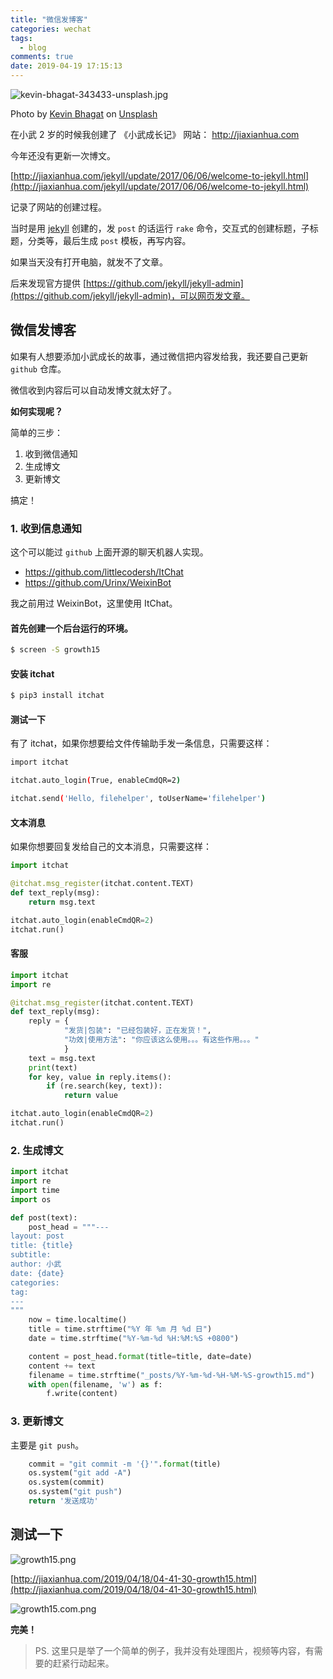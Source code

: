 ```yaml
---
title: "微信发博客"
categories: wechat
tags:
  - blog 
comments: true
date: 2019-04-19 17:15:13
---
```


![kevin-bhagat-343433-unsplash.jpg](https://upload-images.jianshu.io/upload_images/910914-8907c633ebd732e9.jpg?imageMogr2/auto-orient/strip%7CimageView2/2/w/1240)

Photo by [Kevin Bhagat](https://unsplash.com/photos/zNRITe8NPqY?utm_source=unsplash&utm_medium=referral&utm_content=creditCopyText) on [Unsplash](https://unsplash.com/search/photos/macbook?utm_source=unsplash&utm_medium=referral&utm_content=creditCopyText)

在小武 2 岁的时候我创建了 《小武成长记》 网站： <http://jiaxianhua.com>

<!--more-->

今年还没有更新一次博文。

 [http://jiaxianhua.com/jekyll/update/2017/06/06/welcome-to-jekyll.html](http://jiaxianhua.com/jekyll/update/2017/06/06/welcome-to-jekyll.html)

记录了网站的创建过程。

当时是用 [jekyll](https://jekyllrb.com/) 创建的，发 `post` 的话运行 `rake` 命令，交互式的创建标题，子标题，分类等，最后生成 `post` 模板，再写内容。

如果当天没有打开电脑，就发不了文章。

后来发现官方提供  [https://github.com/jekyll/jekyll-admin](https://github.com/jekyll/jekyll-admin)，可以网页发文章。

## 微信发博客

如果有人想要添加小武成长的故事，通过微信把内容发给我，我还要自己更新 `github` 仓库。

微信收到内容后可以自动发博文就太好了。

**如何实现呢？**

简单的三步：

1. 收到微信通知
1. 生成博文
1. 更新博文

搞定！

### 1. 收到信息通知

这个可以能过 `github` 上面开源的聊天机器人实现。

* <https://github.com/littlecodersh/ItChat>
* <https://github.com/Urinx/WeixinBot>

我之前用过 WeixinBot，这里使用 ItChat。

#### 首先创建一个后台运行的环境。

```sh
$ screen -S growth15
```

#### 安装 itchat

```sh
$ pip3 install itchat
```

#### 测试一下

有了 itchat，如果你想要给文件传输助手发一条信息，只需要这样：

```sh
import itchat

itchat.auto_login(True, enableCmdQR=2)

itchat.send('Hello, filehelper', toUserName='filehelper')
```

#### 文本消息

如果你想要回复发给自己的文本消息，只需要这样：

```python
import itchat

@itchat.msg_register(itchat.content.TEXT)
def text_reply(msg):
    return msg.text

itchat.auto_login(enableCmdQR=2)
itchat.run()
```

#### 客服

```python
import itchat
import re

@itchat.msg_register(itchat.content.TEXT)
def text_reply(msg):
    reply = {
            "发货|包装": "已经包装好，正在发货！",
            "功效|使用方法": "你应该这么使用。。。有这些作用。。。"
            }
    text = msg.text
    print(text)
    for key, value in reply.items():
        if (re.search(key, text)):
            return value

itchat.auto_login(enableCmdQR=2)
itchat.run()
```

### 2. 生成博文

```python
import itchat
import re
import time
import os

def post(text):
    post_head = """---
layout: post
title: {title}
subtitle:
author: 小武
date: {date}
categories:
tag:
---
"""
    now = time.localtime()
    title = time.strftime("%Y 年 %m 月 %d 日")
    date = time.strftime("%Y-%m-%d %H:%M:%S +0800")

    content = post_head.format(title=title, date=date)
    content += text
    filename = time.strftime("_posts/%Y-%m-%d-%H-%M-%S-growth15.md")
    with open(filename, 'w') as f:
        f.write(content)
```

### 3. 更新博文

主要是 `git push`。

```python
    commit = "git commit -m '{}'".format(title)
    os.system("git add -A")
    os.system(commit)
    os.system("git push")
    return '发送成功'
```

## 测试一下

![growth15.png](https://upload-images.jianshu.io/upload_images/910914-f59adccd27961dee.png?imageMogr2/auto-orient/strip%7CimageView2/2/w/1240)

[http://jiaxianhua.com/2019/04/18/04-41-30-growth15.html](http://jiaxianhua.com/2019/04/18/04-41-30-growth15.html)

![growth15.com.png](https://upload-images.jianshu.io/upload_images/910914-66700b6447ad7720.png?imageMogr2/auto-orient/strip%7CimageView2/2/w/1240)

**完美！**

> PS. 这里只是举了一个简单的例子，我并没有处理图片，视频等内容，有需要的赶紧行动起来。
